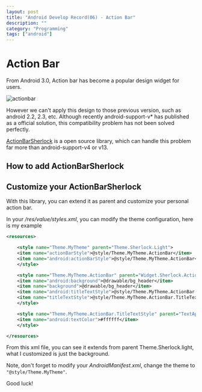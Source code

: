 ```yaml
---
layout: post
title: "Android Develop Record(06) - Action Bar"
description: ""
category: "Programming"
tags: ["android"]
---
```


# Action Bar

From Android 3.0, Action bar has become a popular design widget for users.

![actionbar](http://developer.android.com/images/ui/actionbar@2x.png)

However we can't apply this design to those previous version, such as android 2.2, 2.3, etc. Although recently android-support-v* has published as a official solution, this compatibility problem has not been solved perfectly.

[ActionBarSherlock](http://actionbarsherlock.com/) is a open source library, which can handle this problem far more than android-support-v4 or v13.

## How to add ActionBarSherlock



## Customize your ActionBarSherlock

With this library, you can extend it as parent and customize your personal action bar.

In your */res/value/styles.xml*, you can modify the theme configuration, here is my example

```xml
<resources>

    <style name="Theme.MyTheme" parent="Theme.Sherlock.Light">
	<item name="actionBarStyle">@style/Theme.MyTheme.ActionBar</item>
	<item name="android:actionBarStyle">@style/Theme.MyTheme.ActionBar</item>
    </style>

    <style name="Theme.MyTheme.ActionBar" parent="Widget.Sherlock.ActionBar">
	<item name="android:background">@drawable/bg_header</item>
	<item name="background">@drawable/bg_header</item>
	<item name="android:titleTextStyle">@style/Theme.MyTheme.ActionBar.TitleTextStyle</item>
	<item name="titleTextStyle">@style/Theme.MyTheme.ActionBar.TitleTextStyle</item>
    </style>

    <style name="Theme.MyTheme.ActionBar.TitleTextStyle" parent="TextAppearance.Sherlock.Widget.ActionBar.Title">
	<item name="android:textColor">#ffffff</item>
    </style>

</resources>
```

From this xml file, you can see it extends from parent Theme.Sherlock.light, what I customized is just the background.

Note, don't forget to modify your *AndroidManifest.xml*, change the theme to `"@style/Theme.MyTheme"`.

Good luck!


